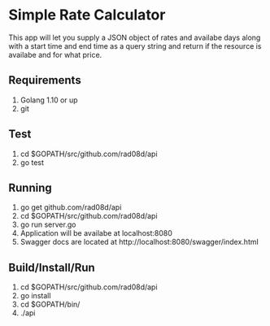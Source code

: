 # Simple Rate Calculator
This app will let you supply a JSON object of rates and availabe days along with a start time and end time as a query string and return if the resource is availabe and for what price.

## Requirements
1) Golang 1.10 or up
2) git

## Test
1) cd $GOPATH/src/github.com/rad08d/api
2) go test

## Running
1) go get github.com/rad08d/api
2) cd $GOPATH/src/github.com/rad08d/api
3) go run server.go
4) Application will be availabe at localhost:8080
5) Swagger docs are located at http://localhost:8080/swagger/index.html

## Build/Install/Run
1) cd $GOPATH/src/github.com/rad08d/api
2) go install
3) cd $GOPATH/bin/
4) ./api